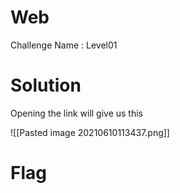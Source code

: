 # Web

Challenge Name : Level01

# Solution

Opening the link will give us this

![[Pasted image 20210610113437.png]]

# Flag


